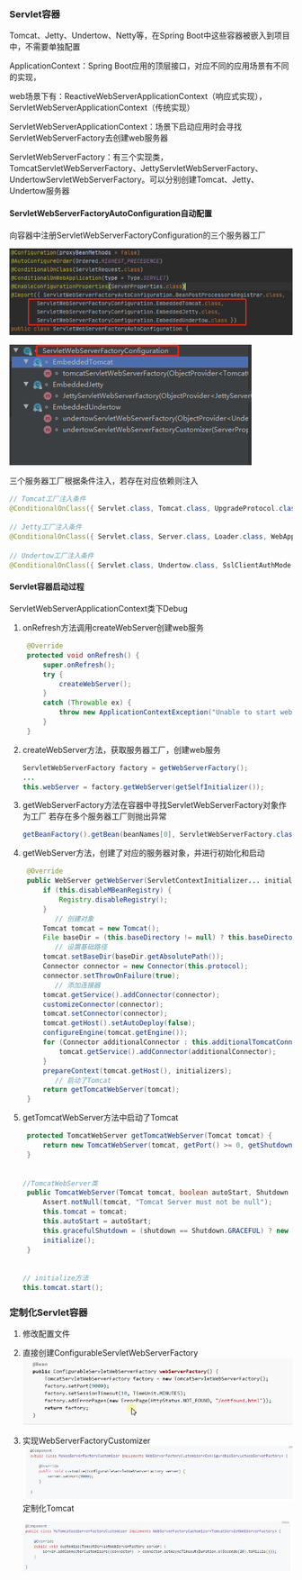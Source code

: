 ### Servlet容器

Tomcat、Jetty、Undertow、Netty等，在Spring Boot中这些容器被嵌入到项目中，不需要单独配置





ApplicationContext：Spring Boot应用的顶层接口，对应不同的应用场景有不同的实现，

web场景下有：ReactiveWebServerApplicationContext（响应式实现），ServletWebServerApplicationContext（传统实现）

ServletWebServerApplicationContext：场景下启动应用时会寻找ServletWebServerFactory去创建web服务器

ServletWebServerFactory：有三个实现类，TomcatServletWebServerFactory、JettyServletWebServerFactory、UndertowServletWebServerFactory。可以分别创建Tomcat、Jetty、Undertow服务器



#### ServletWebServerFactoryAutoConfiguration自动配置

向容器中注册ServletWebServerFactoryConfiguration的三个服务器工厂

![image-20211008091550606](image/image-20211008091550606.png)

![image-20211008091617055](image/image-20211008091617055.png)

三个服务器工厂根据条件注入，若存在对应依赖则注入

```java
// Tomcat工厂注入条件
@ConditionalOnClass({ Servlet.class, Tomcat.class, UpgradeProtocol.class })

// Jetty工厂注入条件
@ConditionalOnClass({ Servlet.class, Server.class, Loader.class, WebAppContext.class })

// Undertow工厂注入条件
@ConditionalOnClass({ Servlet.class, Undertow.class, SslClientAuthMode.class })
```





#### Servlet容器启动过程

ServletWebServerApplicationContext类下Debug

1. onRefresh方法调用createWebServer创建web服务

   ```java
   	@Override
   	protected void onRefresh() {
   		super.onRefresh();
   		try {
   			createWebServer();
   		}
   		catch (Throwable ex) {
   			throw new ApplicationContextException("Unable to start web server", ex);
   		}
   	}
   ```

2. createWebServer方法，获取服务器工厂，创建web服务

   ```java
   ServletWebServerFactory factory = getWebServerFactory();
   ...
   this.webServer = factory.getWebServer(getSelfInitializer());
   ```

3. getWebServerFactory方法在容器中寻找ServletWebServerFactory对象作为工厂
   若存在多个服务器工厂则抛出异常

   ```JAVA
   getBeanFactory().getBean(beanNames[0], ServletWebServerFactory.class);
   ```

4. getWebServer方法，创建了对应的服务器对象，并进行初始化和启动

   ```java
   	@Override
   	public WebServer getWebServer(ServletContextInitializer... initializers) {
   		if (this.disableMBeanRegistry) {
   			Registry.disableRegistry();
   		}
           // 创建对象
   		Tomcat tomcat = new Tomcat();
   		File baseDir = (this.baseDirectory != null) ? this.baseDirectory : createTempDir("tomcat");
           // 设置基础路径
   		tomcat.setBaseDir(baseDir.getAbsolutePath());
   		Connector connector = new Connector(this.protocol);
   		connector.setThrowOnFailure(true);
           // 添加连接器
   		tomcat.getService().addConnector(connector);
   		customizeConnector(connector);
   		tomcat.setConnector(connector);
   		tomcat.getHost().setAutoDeploy(false);
   		configureEngine(tomcat.getEngine());
   		for (Connector additionalConnector : this.additionalTomcatConnectors) {
   			tomcat.getService().addConnector(additionalConnector);
   		}
   		prepareContext(tomcat.getHost(), initializers);
           // 启动了Tomcat
   		return getTomcatWebServer(tomcat);
   	}
   ```

5. getTomcatWebServer方法中启动了Tomcat

   ```java
   	protected TomcatWebServer getTomcatWebServer(Tomcat tomcat) {
   		return new TomcatWebServer(tomcat, getPort() >= 0, getShutdown());
   	}
   
   
   //TomcatWebServer类
   	public TomcatWebServer(Tomcat tomcat, boolean autoStart, Shutdown shutdown) {
   		Assert.notNull(tomcat, "Tomcat Server must not be null");
   		this.tomcat = tomcat;
   		this.autoStart = autoStart;
   		this.gracefulShutdown = (shutdown == Shutdown.GRACEFUL) ? new GracefulShutdown(tomcat) : null;
   		initialize();
   	}
   
   
   // initialize方法
   this.tomcat.start();
   ```



### 定制化Servlet容器

1. 修改配置文件

2. 直接创建ConfigurableServletWebServerFactory
   ![image-20211008094359785](image/image-20211008094359785.png)

3. 实现WebServerFactoryCustomizer
   ![image-20211008094421212](image/image-20211008094421212.png)
   定制化Tomcat

   ![image-20211008094443545](image/image-20211008094443545.png)

